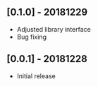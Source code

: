 ## [0.1.0] - 20181229

* Adjusted library interface
* Bug fixing

## [0.0.1] - 20181228

* Initial release
